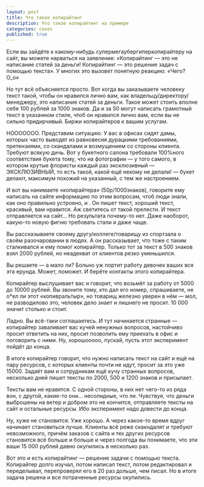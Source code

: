 ```yaml
---
layout: post
title: Что такое копирайтинг
description: Что такое копирайтинг на примере
categories: cases
published: true
---
```


Если вы зайдёте к какому-нибудь супермегаубергиперкопирайтеру на сайт, вы можете нарваться на заявление: «Копирайтинг — это не написание статей за деньги! Копирайтинг — это решение задач с помощью текста». У многих это вызовет понятную реакцию: «Чего? О_о»

Но тут всё объясняется просто. Вот когда вы заказываете человеку текст такой, чтобы он нравился лично вам, как владельцу/директору/менеджеру, это написание статей за деньги. Такое может стоить вполне себе 100 рублей за 1000 знаков. Да и за 50 могут написать грамотный текст в указанном стиле, чтоб он нравился лично вам, если вы не сильно придирчивый. Биржи копирайтеров к вашим услугам.

НООООООО. Представим ситуацию. У вас в офисах сидят дамы, которых часто выводят из равновесия дурацкими требованиями, претензиями, со скандалами и возмущением со стороны клиента. Требуют всякую дичь. Вот у букетного салона требовали 100%ного соответствия букета тому, что на фотографии — у того самого, в котором крутые флористы каждый раз эксклюзивный — ЭКСКЛЮЗИВНЫЙ, то есть такой, какой ещё некому не делали! — букет делают, максимум похожий на указанный, с тем же настроением.

И вот вы нанимаете «копирайтера» (50р/1000знаков), говорите ему написать на сайте информацию по этим вопросам, чтоб люди знали, как оно правильно устроено, и . Он пишет текст, хороший текст, красивый, вам нравится. Аж светитесь от такой прелести. И текст отправляется на сайт... Но результата почему-то нет. Даже наоборот, какую-то новую фигню требовать стали и даже чаще.

Вы рассказываете своему другу/коллеге/товарищу из спортзала о своём разочаровании в людях. А он рассказывает, что тоже с таким сталкивался и ему помог копирайтер. Только тот за текст в 500 знаков взял 2000 рублей, но неадекват от клиентов резко уменьшился.

Вы решаете — а мало ли? Больно уж портит работу девочек ваших вся эта ерунда. Может, поможет. И берёте контакты этого копирайтера.

Копирайтер выслушивает вас и говорит, что возьмёт за работу от 5000 до 10000 рублей. Вы звоните тому, кто дал его номер, спрашиваете, не о*ел ли этот «копивральтыр», но товарищ железно уверен в нём — мол, не разводилово это, человек дело знает и лишнего не просит. 10 000 значит столько и стоит.

Ладно. Вы всё-таки соглашаетесь. И тут начинается странные — копирайтер заваливает вас кучей ненужных вопросов, настойчиво просит ответить на них, просит позволить ему приехать в офис и поговорить с ними. Ну, хорошооооо, пускай, пусть этот эксперимент пойдёт до конца.

В итоге копирайтер говорит, что нужно написать текст на сайт и ещё на пару ресурсов, с которых клиенты почти не идут, просит за это уже 15000. Задаёт вам и сотрудникам ещё кучу странных вопросов, несколько дней пишет тексты по 2000, 500 и 1200 знаков и присылает.

Тексты вам не нравятся. С одной стороны, в них нет чего-то из ряда вон, с другой, какие-то они... несолидные, что ли. Чувствуя, что деньги выброшены на ветер и добром это не кончится, отправляете тексты на сайт и остальные ресурсы. Ибо эксперимент надо довести до конца.

Ну, хуже не становится. Уже хорошо. А через какое-то время вдруг начинает становиться лучше. Клиенты всё реже скакндалят и требуют невозможного, причём заказов с сайта и тех других ресурсов становится всё больше и больше и через полгода вы понимаете, что эти ваши 15 000 рублей давно окупились в несколько раз.

Вот это и есть копирайтинг — решение задачи с помощью текста. Копирайтер долго изучал, потом написал текст, потом редактировал и переделывал, перепроверял его в 20 раз дольше, чем писал. Но в итоге задача решена и все потраченные ресурсы окупились.